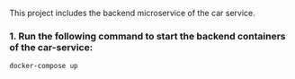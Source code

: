 This project includes the backend microservice of the car service.

### 1. Run the following command to start the backend containers of the car-service:
```sh
docker-compose up
```



